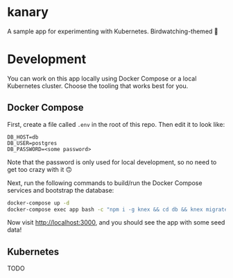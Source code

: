 # kanary

A sample app for experimenting with Kubernetes. Birdwatching-themed 🐤

# Development

You can work on this app locally using Docker Compose or a local Kubernetes cluster. Choose the tooling that works best for you.

## Docker Compose

First, create a file called `.env` in the root of this repo. Then edit it to look like:

```
DB_HOST=db
DB_USER=postgres
DB_PASSWORD=<some password>
```

Note that the password is only used for local development, so no need to get too crazy with it 🙃

Next, run the following commands to build/run the Docker Compose services and bootstrap the database:

```bash
docker-compose up -d
docker-compose exec app bash -c "npm i -g knex && cd db && knex migrate:latest && knex seed:run"
```

Now visit [http://localhost:3000](http://localhost:3000), and you should see the app with some seed data!

## Kubernetes

TODO
